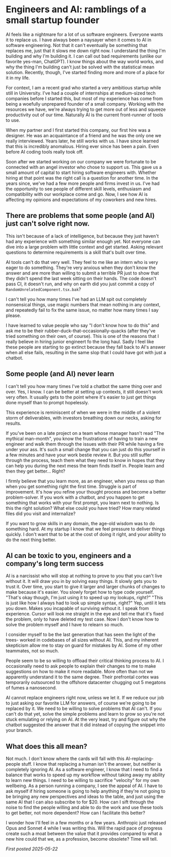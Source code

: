 # Engineers and AI: ramblings of a small startup founder
AI feels like a nightmare for a lot of us software engineers. Everyone wants it to replace us. I have always been a naysayer when it comes to AI in software engineering. Not that it can't eventually be something that replaces me, just that it slows me down right now. I understand the thing I'm building and why I'm building it. I can call out bad requirements (unlike our favorite yes-man, ChatGPT). I know things about the way world works, and why the thing I'm building can't just be solved with the statistical mean solution. Recently, though, I've started finding more and more of a place for it in my life.

For context, I am a recent grad who started a very ambitious startup while still in University. I've had a couple of internships at medium-sized tech companies before I started this, but most of my experience has come from being a woefully unprepared founder of a small company. Working with the resources we have, we're always trying to get more out of less and squeeze productivity out of our time. Naturally AI is the current front-runner of tools to use.

When my partner and I first started this company, our first hire was a designer. He was an acquaintance of a friend and he was the only one we really interviewed. Years later, he still works with us. I have since learned that this is incredibly anomalous. Hiring ever since has been a pain. Even before AI coding tools really took off.

Soon after we started working on our company we were fortunate to be connected with an angel investor who chose to support us. This gave us a small amount of capital to start hiring software engineers with. Whether hiring at that point was the right call is a question for another time. In the years since, we've had a few more people and firms invest in us. I've had the opportunity to see people of different skill levels, enthusiasm and compatibility with our workplace come and go. Now, I see how AI is affecting my opinions and expectations of my coworkers and new hires. 

## There are problems that some people (and AI) just can't solve right now. 
This isn't because of a lack of intelligence, but because they just haven't had any experience with something similar enough yet. Not everyone can dive into a large problem with little context and get started. Asking relevant questions to determine requirements is a skill that's built over time.

AI tools can't do that very well. They feel to me like an intern who is very eager to do something. They're very anxious when they don't know the answer and are more than willing to submit a terrible PR just to show that they didn't spend the last week sitting on their hands. The code doesn't pass CI, it doesn't run, and why on earth did you just commit a copy of `RandomUnrelatedComponent.tsx.bak`?

I can't tell you how many times I've had an LLM spit out completely nonsensical things, use magic numbers that mean nothing in any context, and repeatedly fail to fix the same issue, no matter how many times I say please.

I have learned to value people who say "I don't know how to do this" and ask me to be their rubber-duck-that-occasionally-quacks (after they've tried something on their own, of course). This is one of the reasons that I really believe in hiring junior engineert fo the long haul. Sadly I feel like these people are starting to go extinct because they fall back to AI's answer when all else fails, resulting in the same slop that I could have got with just a chatbot.

## Some people (and AI) never learn
I can't tell you how many times I've told a chatbot the same thing over and over. Yes, I know. I can be better at setting up contexts, it still doesn't work very often. It usually gets to the point where it's easier to just get things done myself than to prompt hopelessly.

This experience is reminiscent of when we were in the middle of a violent storm of deliverables, with investors breathing down our necks, asking for results. 

If you've been on a late project on a team whose manager hasn't read "The mythical man-month", you know the frustrations of having to train a new engineer and walk them through the issues with their PR while having a fire under your ass. It's such a small change that you can just do this yourself in a few minutes and have your work bestie review it. But you still suffer through the process, teach them what they need to know in hopes that they can help you during the next mess the team finds itself in. People learn and then they get better... Right?

I firmly believe that you learn more, as an engineer, when you mess up than when you get something right the first time. Struggle is part of improvement. It's how you refine your thought process and become a better problem-solver. If you work with a chatbot, and you happen to get something that works with your first prompt, you learn next to nothing. Is this the right solution? What else could you have tried? How many related files did you visit and internalize?

If you want to grow skills in any domain, the age-old wisdom was to do something hard. At my startup I know that we feel pressure to deliver things quickly. I don't want that to be at the cost of doing it right, and your ability to do the next thing better.

## AI can be toxic to you, engineers and a company's long term success
AI is a narcissist who will stop at nothing to prove to you that you can't live without it. It will draw you in by solving easy things. It slowly gets you to trust it. Over time, you start to give it larger and larger chunks of changes to make because it's easier. You slowly forget how to type code yourself. "That's okay though, I'm just using it to speed up my lookups, right?" "This is just like how I always had to look up simple syntax, right?" Yep, until it lets you down. Makes you incapable of surviving without it. I speak from experience. Cursor will look me straight in the eye and tell me that it's fixed the problem, only to have deleted my test case. Now I don't know how to solve the problem myself and I have to relearn so much.

I consider myself to be the last generation that has seen the light of the trees- worked in codebases of all sizes without AI. This, and my inherent skepticism allow me to stay on guard for mistakes by AI. Some of my other teammates, not so much.

People seem to be so willing to offload their critical thinking process to AI. I occasionally need to ask people to explain their changes to me to make suggestions on how to make it more readable. More often than not we apparently understand it to the same degree. Their prefrontal cortex was temporarily outsourced to the offshore datacenter chugging out 5 megatons of fumes a nanosecond.

AI cannot replace engineers right now, unless we let it. If we reduce our job to just asking our favorite LLM for answers, of course we're going to be replaced by it. We need to be willing to solve problems that AI can't. If you can't do that yet, solve the simple problems and learn to grow so you're not stuck emulating or relying on AI. At the very least, try and figure out why the chatbot suggested the answer that it did instead of copying the snippet into your branch.

## What does this all mean?
Not much. I don't know where the cards will fall with this AI-replacing-people stuff. I know that replacing a human isn't the answer, but neither is completely ignoring AI. As a software engineer, I know that I need to find a balance that works to speed up my workflow without taking away my ability to learn new things. I need to be willing to sacrifice "velocity" for my own wellbeing. As a person running a company, I see the appeal of AI. I have to ask myself if hiring someone is going to help anything if they're not going to be bringing any new perspectives and ideas to the table, and just using the same AI that I can also subscribe to for $20. How can I sift through the noise to find the people willing and able to do the work and use these tools to get better, not more dependent? How can I facilitate this better?

I wonder how I'll feel in a few months or a few years. Anthropic just released Opus and Sonnet 4 while I was writing this. Will the rapid pace of progress create such a moat between the value that it provides compared to what a new hire could that we, as a profession, become obsolete? Time will tell.

*First posted 2025-05-22*